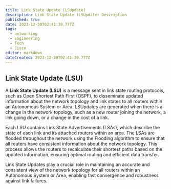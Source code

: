 ```yaml
---
title: Link State Update (LSUpdate)
description: Link State Update (LSUpdate) Description
published: true
date: 2023-12-30T02:41:39.777Z
tags:
  - networking
  - Engineering
  - Tech
  - Cisco
editor: markdown
dateCreated: 2023-12-30T02:41:39.777Z
---
```

## Link State Update (LSU)

A **Link State Update (LSU)** is a message sent in link state routing protocols, such as Open Shortest Path First (OSPF), to disseminate updated information about the network topology and link states to all routers within an Autonomous System or Area. LSUpdates are generated when there is a change in the network topology, such as a new router joining the network, a link going down, or a change in the cost of a link.

Each LSU contains Link State Advertisements (LSAs), which describe the state of each link and its attached routers within an area. The LSAs are flooded throughout the network using the Flooding algorithm to ensure that all routers have consistent information about the network topology. This process allows the routers to recalculate their shortest paths based on the updated information, ensuring optimal routing and efficient data transfer.

Link State Updates play a crucial role in maintaining an accurate and consistent view of the network topology for all routers within an Autonomous System or Area, enabling fast convergence and robustness against link failures.